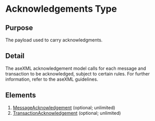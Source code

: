 # Acknowledgements Type

## Purpose

The payload used to carry acknowledgments.

## Detail

The aseXML acknowledgement model calls for each message and transaction to be acknowledged, subject to certain rules. For further information, refer to the aseXML guidelines.

## Elements

1. [MessageAcknowledgement](MessageAcknowledgement.md) (optional; unlimited)
2. [TransactionAcknowledgement](TransactionAcknowledgement.md) (optional; unlimited)